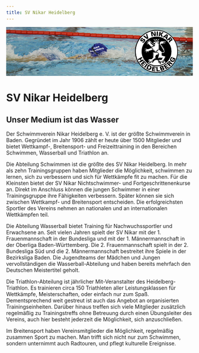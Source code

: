 ```yaml
---
title: SV Nikar Heidelberg
---
```

![SV Nikar Heidelberg](/img/banner/Nikar.jpeg)

# SV Nikar Heidelberg

## Unser Medium ist das Wasser

Der Schwimmverein Nikar Heidelberg e. V. ist der größte Schwimmverein in Baden. Gegründet im Jahr 1906 zählt er heute über 1500 Mitglieder und bietet Wettkampf-, Breitensport- und Freizeittraining in den Bereichen Schwimmen, Wasserball und Triathlon an.

Die Abteilung Schwimmen ist die größte des SV Nikar Heidelberg. In mehr als zehn Trainingsgruppen haben Mitglieder die Möglichkeit, schwimmen zu lernen, sich zu verbessern und sich für Wettkämpfe fit zu machen. Für die Kleinsten bietet der SV Nikar Nichtschwimmer- und Fortgeschrittenenkurse an. Direkt im Anschluss können die jungen Schwimmer in einer Trainingsgruppe ihre Fähigkeiten verbessern. Später können sie sich zwischen Wettkampf- und Breitensport entscheiden. Die erfolgreichsten Sportler des Vereins nehmen an nationalen und an internationalen Wettkämpfen teil.

Die Abteilung Wasserball bietet Training für Nachwuchssportler und Erwachsene an. Seit vielen Jahren spielt der SV Nikar mit der 1. Frauenmannschaft in der Bundesliga und mit der 1. Männermannschaft in der Oberliga Baden-Württemberg. Die 2. Frauenmannschaft spielt in der 2. Bundesliga Süd und die 2. Männermannschaft bestreitet ihre Spiele in der Bezirksliga Baden. Die Jugendteams der Mädchen und Jungen vervollständigen die Wasserball-Abteilung und haben bereits mehrfach den Deutschen Meistertitel geholt.

Die Triathlon-Abteilung ist jährlicher Mit-Veranstalter des Heidelberg-Triathlon. Es trainieren circa 150 Triathleten aller Leistungsklassen für Wettkämpfe, Meisterschaften, oder einfach nur zum Spaß. Dementsprechend weit gestreut ist auch das Angebot an organisierten Trainingseinheiten. Darüber hinaus treffen sich viele Mitglieder zusätzlich regelmäßig zu Trainingstreffs ohne Betreuung durch einen Übungsleiter des Vereins, auch hier besteht jederzeit die Möglichkeit, sich anzuschließen.

Im Breitensport haben Vereinsmitglieder die Möglichkeit, regelmäßig zusammen Sport zu machen. Man trifft sich nicht nur zum Schwimmen, sondern unternimmt auch Radtouren, und pflegt kulturelle Ereignisse.
